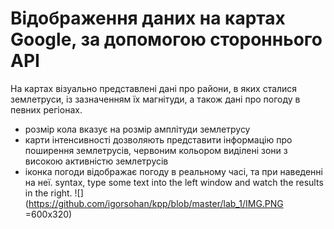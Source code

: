 # Відображення даних на картах Google, за допомогою стороннього АРІ

На картах візуально представлені дані про райони, в яких сталися землетруси, із зазначенням їх магнітуди, а також дані про погоду в певних регіонах.
- розмір кола вказує на розмір амплітуди землетрусу
- карти інтенсивності дозволяють представити інформацію про поширення землетрусів, червоним кольором виділені зони з високою активністю землетрусів
- іконка погоди відображає погоду в реальному часі, та при наведенні на неї.
syntax, type some text into the left window and watch the results in the right.
![](https://github.com/igorsohan/kpp/blob/master/lab_1/IMG.PNG =600x320)
